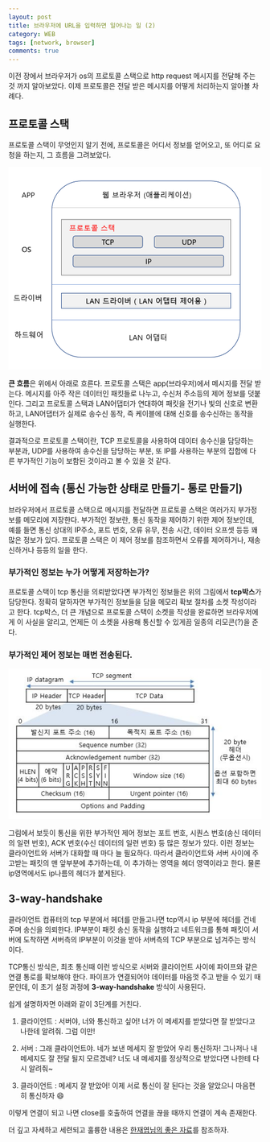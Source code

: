```yaml
---
layout: post
title: 브라우저에 URL을 입력하면 일어나는 일 (2)
category: WEB
tags: [network, browser]
comments: true
---
```


이전 장에서 브라우저가 os의 프로토콜 스택으로 http request 메시지를 전달해 주는 것 까지 알아보았다. 이제 프로토콜은 전달 받은 메시지를 어떻게 처리하는지 알아볼 차례다. 

## 프로토콜 스택
프로토콜 스택이 무엇인지 알기 전에, 프로토콜은 어디서 정보를 얻어오고, 또 어디로 요청을 하는지, 그 흐름을 그려보았다. 

![protocol_stack](/public/img/network/2.png)

**큰 흐름**은 위에서 아래로 흐른다. 프로토콜 스택은 app(브라우저)에서 메시지를 전달 받는다. 메시지를 아주 작은 데이터인 패킷들로 나누고, 수신처 주소등의 제어 정보를 덧붙인다. 그리고 프로토콜 스택과 LAN어댑터가 연대하여 패킷을 전기나 빛의 신호로 변환하고, LAN어댑터가 실제로 송수신 동작, 즉 케이블에 대해 신호를 송수신하는 동작을 실행한다.

결과적으로 프로토콜 스택이란, TCP 프로토콜을 사용하여 데이터 송수신을 담당하는 부분과, UDP를 사용하여 송수신을 담당하는 부분, 또 IP를 사용하는 부분의 집합에 다른 부가적인 기능이 보함된 것이라고 볼 수 있을 것 같다.

## 서버에 접속 (통신 가능한 상태로 만들기- 통로 만들기)
브라우저에서 프로토콜 스택으로 메시지를 전달하면 프로토콜 스택은 여러가지 부가정보를 메모리에 저장한다.  부가적인 정보란, 통신 동작을 제어하기 위한 제어 정보인데, 예를 들면 통신 상대의 IP주소, 포트 번호, 오류 유무, 전송 시간, 데이터 오프셋 등등 꽤 많은 정보가 있다. 프로토콜 스택은 이 제어 정보를 참조하면서 오류를 제어하거나, 재송신하거나 등등의 일을 한다. 

### 부가적인 정보는 누가 어떻게 저장하는가?
프로토콜 스택이 tcp 통신을 의뢰받았다면 부가적인 정보들은 위의 그림에서 **tcp박스**가 담당한다. 정확히 말하자면 부가적인 정보들을 담을 메모리 확보 절차를 소켓 작성이라고 한다. tcp박스, 더 큰 개념으로 프로토콜 스택이 소켓을 작성을 완료하면 브라우저에게 이 사실을 알리고, 언제든 이 소켓을 사용해 통신할 수 있게끔 일종의 리모콘(?)을 준다.

### 부가적인 제어 정보는 매번 전송된다.
![tcp_header](/public/img/network/tcp_header.jpg)

그림에서 보듯이 통신을 위한 부가적인 제어 정보는 포트 번호, 시퀀스 번호(송신 데이터의 일련 번호), ACK 번호(수신 데이터의 일련 번호) 등 많은 정보가 있다. 이런 정보는 클라이언트와 서버가 대화할 때 마다 늘 필요하다. 따라서 클라이언트와 서버 사이에 주고받는 패킷의 맨 앞부분에 추가하는데, 이 추가하는 영역을 헤더 영역이라고 한다. 물론 ip영역에서도 ip나름의 헤더가 붙게된다.

## 3-way-handshake
클라이언트 컴퓨터의 tcp 부분에서 헤더를 만들고나면 tcp역시 ip 부분에 헤더를 건네주며 송신을 의뢰한다. IP부분이 패킷 송신 동작을 실행하고 네트워크를 통해 패킷이 서버에 도착하면 서버측의 IP부분이 이것을 받아 서버측의 TCP 부분으로 넘겨주는 방식이다.

TCP통신 방식은, 최초 통신때 이런 방식으로 서버와 클라이언트 사이에 파이프와 같은 연결 통로를 확보해야 한다. 파이프가 연결되어야 데이터를 마음껏 주고 받을 수 있기 때문인데, 이 초기 설정 과정에 **3-way-handshake** 방식이 사용된다.

쉽게 설명하자면 아래와 같이 3단계를 거친다.


1. 클라이언트 : 서버야, 너와 통신하고 싶어! 너가 이 메세지를 받았다면 잘 받았다고 나한테 알려줘. 그럼 이만!

2. 서버 : 그래 클라이언트야. 네가 보낸 메세지 잘 받았어 우리 통신하자! 그나저나 내 메세지도 잘 전달 될지 모르겠네? 너도 내 메세지를 정상적으로 받았다면 나한테 다시 알려줘~ 

3. 클라이언트 : 메세지 잘 받았어! 이제 서로 통신이 잘 된다는 것을 알았으니 마음편히 통신하자 :smile:

이렇게 연결이 되고 나면 close를 호출하여 연결을 끊을 때까지 연결이 계속 존재한다.

더 깊고 자세하고 세련되고 훌륭한 내용은 [한재엽님의 좋은 자료](http://asfirstalways.tistory.com/356)를 참조하자.